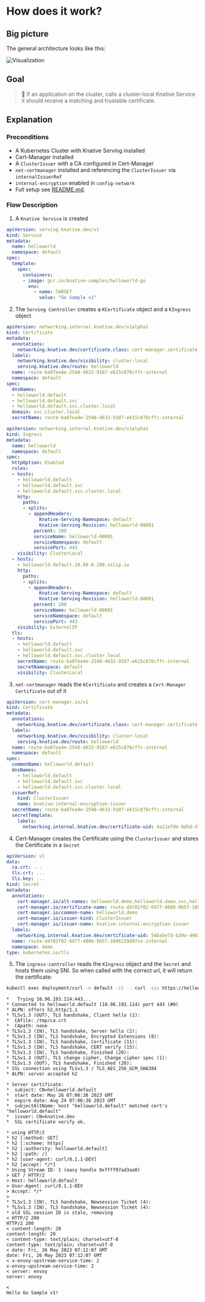# How does it work?

## Big picture
The general architecture looks like this:

![Visualization](https://raw.githubusercontent.com/ReToCode/diagrams/main/knative-encryption/internal-encryption-overview.drawio.svg)


## Goal

> 🎯 If an application on the cluster, calls a cluster-local Knative Service it should receive a matching and trustable certificate.

## Explanation

### Preconditions

* A Kubernetes Cluster with Knative Serving installed
* Cert-Manager installed
* A `ClusterIssuer` with a CA configured in Cert-Manager
* `net-certmanager` installed and referencing the `ClusterIssuer` via `internalIssuerRef`
* `internal-encryption` enabled in `config-network`
* Full setup see [README.md](./README.md#setup).

### Flow Description

1. A `Knative Service` is created

```yaml
apiVersion: serving.knative.dev/v1
kind: Service
metadata:
  name: helloworld
  namespace: default
spec:
  template:
    spec:
      containers:
      - image: gcr.io/knative-samples/helloworld-go
        env:
          - name: TARGET
            value: "Go Sample v1"
```

2. The `Serving Controller` creates a `KCertificate` object and a `KIngress` object

```yaml
apiVersion: networking.internal.knative.dev/v1alpha1
kind: Certificate
metadata:
  annotations:
    networking.knative.dev/certificate.class: cert-manager.certificate.networking.knative.dev
  labels:
    networking.knative.dev/visibility: cluster-local
    serving.knative.dev/route: helloworld
  name: route-ba07ea4e-2548-4632-9187-e615c876cffc-internal
  namespace: default
spec:
  dnsNames:
  - helloworld.default
  - helloworld.default.svc
  - helloworld.default.svc.cluster.local
  domain: svc.cluster.local
  secretName: route-ba07ea4e-2548-4632-9187-e615c876cffc-internal
```

```yaml
apiVersion: networking.internal.knative.dev/v1alpha1
kind: Ingress
metadata:
  name: helloworld
  namespace: default
spec:
  httpOption: Enabled
  rules:
  - hosts:
    - helloworld.default
    - helloworld.default.svc
    - helloworld.default.svc.cluster.local
    http:
      paths:
      - splits:
        - appendHeaders:
            Knative-Serving-Namespace: default
            Knative-Serving-Revision: helloworld-00001
          percent: 100
          serviceName: helloworld-00001
          serviceNamespace: default
          servicePort: 443
    visibility: ClusterLocal
  - hosts:
    - helloworld.default.10.89.0.200.sslip.io
    http:
      paths:
      - splits:
        - appendHeaders:
            Knative-Serving-Namespace: default
            Knative-Serving-Revision: helloworld-00001
          percent: 100
          serviceName: helloworld-00001
          serviceNamespace: default
          servicePort: 443
    visibility: ExternalIP
  tls:
  - hosts:
    - helloworld.default
    - helloworld.default.svc
    - helloworld.default.svc.cluster.local
    secretName: route-ba07ea4e-2548-4632-9187-e615c876cffc-internal
    secretNamespace: default
    visibility: ClusterLocal
```

3. `net-certmanager` reads the `KCertificate` and creates a `Cert-Manager Certificate` out of it

```yaml
apiVersion: cert-manager.io/v1
kind: Certificate
metadata:
  annotations:
    networking.knative.dev/certificate.class: cert-manager.certificate.networking.knative.dev
  labels:
    networking.knative.dev/visibility: cluster-local
    serving.knative.dev/route: helloworld
  name: route-ba07ea4e-2548-4632-9187-e615c876cffc-internal
  namespace: default
spec:
  commonName: helloworld.default
  dnsNames:
    - helloworld.default
    - helloworld.default.svc
    - helloworld.default.svc.cluster.local
  issuerRef:
    kind: ClusterIssuer
    name: knative-internal-encryption-issuer
  secretName: route-ba07ea4e-2548-4632-9187-e615c876cffc-internal
  secretTemplate:
    labels:
      networking.internal.knative.dev/certificate-uid: 4a11efde-8d5d-4707-a25a-65aa04f8b1a0
```

4. Cert-Manager creates the Certificate using the `ClusterIssuer` and stores the Certificate in a `Secret`

```yaml
apiVersion: v1
data:
  ca.crt: ...
  tls.crt: ...
  tls.key: ...
kind: Secret
metadata:
  annotations:
    cert-manager.io/alt-names: helloworld.demo,helloworld.demo.svc,helloworld.demo.svc.cluster.local
    cert-manager.io/certificate-name: route-d4782f02-6977-4806-9b57-1896229d97ce-internal
    cert-manager.io/common-name: helloworld.demo
    cert-manager.io/issuer-kind: ClusterIssuer
    cert-manager.io/issuer-name: knative-internal-encryption-issuer
  labels:
    networking.internal.knative.dev/certificate-uid: 54ba5e7d-b39a-4963-9d7d-f8b1030e8a55
  name: route-d4782f02-6977-4806-9b57-1896229d97ce-internal
  namespace: demo
type: kubernetes.io/tls
```

5. The `ingress-controller` reads the `KIngress` object and the `Secret` and hosts them using SNI. So when called with the correct url, it will return the certificate:

```bash
kubectl exec deployment/curl -n default -it -- curl -siv https://helloworld.default --cacert /tmp/ca.crt
```

```text
*   Trying 10.96.193.114:443...
* Connected to helloworld.default (10.96.193.114) port 443 (#0)
* ALPN: offers h2,http/1.1
* TLSv1.3 (OUT), TLS handshake, Client hello (1):
*  CAfile: /tmp/ca.crt
*  CApath: none
* TLSv1.3 (IN), TLS handshake, Server hello (2):
* TLSv1.3 (IN), TLS handshake, Encrypted Extensions (8):
* TLSv1.3 (IN), TLS handshake, Certificate (11):
* TLSv1.3 (IN), TLS handshake, CERT verify (15):
* TLSv1.3 (IN), TLS handshake, Finished (20):
* TLSv1.3 (OUT), TLS change cipher, Change cipher spec (1):
* TLSv1.3 (OUT), TLS handshake, Finished (20):
* SSL connection using TLSv1.3 / TLS_AES_256_GCM_SHA384
* ALPN: server accepted h2

* Server certificate:
*  subject: CN=helloworld.default
*  start date: May 26 07:06:38 2023 GMT
*  expire date: Aug 24 07:06:38 2023 GMT
*  subjectAltName: host "helloworld.default" matched cert's "helloworld.default"
*  issuer: CN=knative.dev
*  SSL certificate verify ok.

* using HTTP/2
* h2 [:method: GET]
* h2 [:scheme: https]
* h2 [:authority: helloworld.default]
* h2 [:path: /]
* h2 [user-agent: curl/8.1.1-DEV]
* h2 [accept: */*]
* Using Stream ID: 1 (easy handle 0xffff97ad3aa0)
> GET / HTTP/2
> Host: helloworld.default
> User-Agent: curl/8.1.1-DEV
> Accept: */*
>
* TLSv1.3 (IN), TLS handshake, Newsession Ticket (4):
* TLSv1.3 (IN), TLS handshake, Newsession Ticket (4):
* old SSL session ID is stale, removing
< HTTP/2 200
HTTP/2 200
< content-length: 20
content-length: 20
< content-type: text/plain; charset=utf-8
content-type: text/plain; charset=utf-8
< date: Fri, 26 May 2023 07:12:07 GMT
date: Fri, 26 May 2023 07:12:07 GMT
< x-envoy-upstream-service-time: 2
x-envoy-upstream-service-time: 2
< server: envoy
server: envoy

<
Hello Go Sample v1!
```
